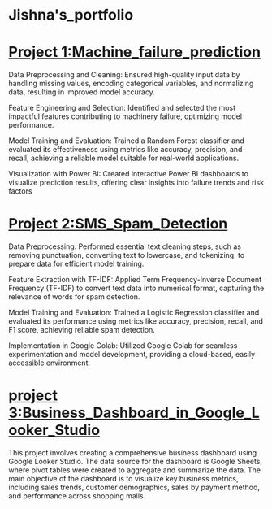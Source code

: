 # Jishna's_portfolio

# [Project 1:Machine_failure_prediction](https://github.com/JishnaMR/Machine-_failure-_prediction)

Data Preprocessing and Cleaning: Ensured high-quality input data by handling missing values, encoding categorical variables, and normalizing data, resulting in improved model accuracy.

Feature Engineering and Selection: Identified and selected the most impactful features contributing to machinery failure, optimizing model performance.

Model Training and Evaluation: Trained a Random Forest classifier and evaluated its effectiveness using metrics like accuracy, precision, and recall, achieving a reliable model suitable for real-world applications.

Visualization with Power BI: Created interactive Power BI dashboards to visualize prediction results, offering clear insights into failure trends and risk factors

# [Project 2:SMS_Spam_Detection](https://github.com/JishnaMR/sms_spam_detection)

Data Preprocessing: Performed essential text cleaning steps, such as removing punctuation, converting text to lowercase, and tokenizing, to prepare data for efficient model training.

Feature Extraction with TF-IDF: Applied Term Frequency-Inverse Document Frequency (TF-IDF) to convert text data into numerical format, capturing the relevance of words for spam detection.

Model Training and Evaluation: Trained a Logistic Regression classifier and evaluated its performance using metrics like accuracy, precision, recall, and F1 score, achieving reliable spam detection.

Implementation in Google Colab: Utilized Google Colab for seamless experimentation and model development, providing a cloud-based, easily accessible environment.

# [project 3:Business_Dashboard_in_Google_Looker_Studio](https://github.com/JishnaMR/Dashboard_with_Google_Studio)

This project involves creating a comprehensive business dashboard using Google Looker Studio. The data source for the dashboard is Google Sheets, where pivot tables were created to aggregate and summarize the data. The main objective of the dashboard is to visualize key business metrics, including sales trends, customer demographics, sales by payment method, and performance across shopping malls.
